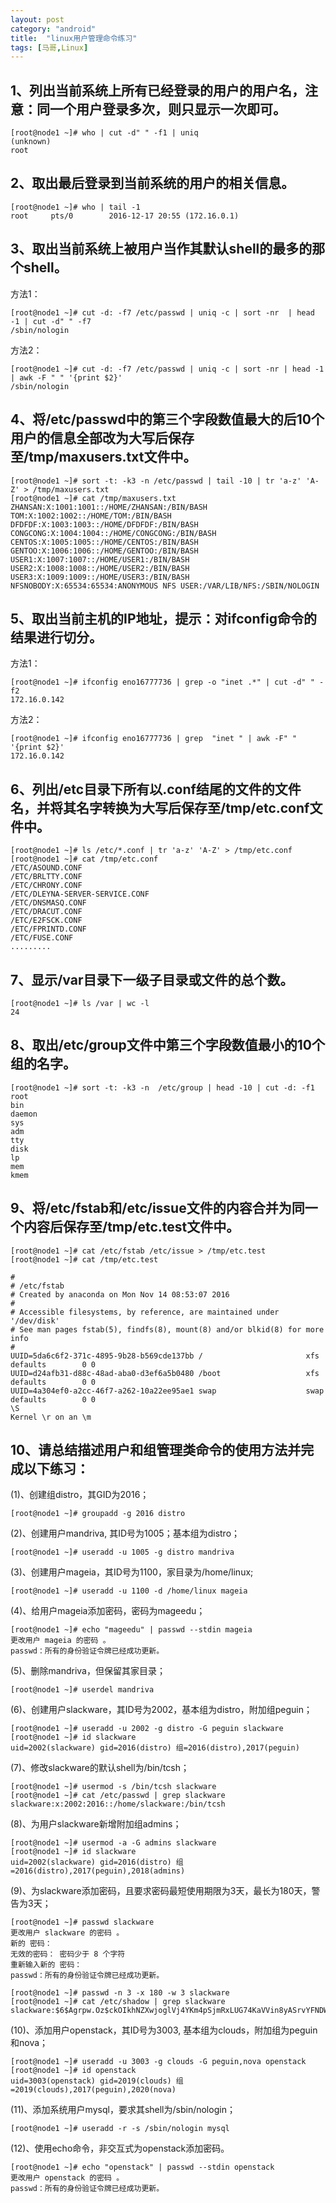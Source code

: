 ```yaml
---
layout: post
category: "android"
title:  "linux用户管理命令练习"
tags: [马哥,Linux]
---  
```

  
## 1、列出当前系统上所有已经登录的用户的用户名，注意：同一个用户登录多次，则只显示一次即可。  
```  
[root@node1 ~]# who | cut -d" " -f1 | uniq
(unknown)
root  
```
## 2、取出最后登录到当前系统的用户的相关信息。  
```  
[root@node1 ~]# who | tail -1
root     pts/0        2016-12-17 20:55 (172.16.0.1)
```  

## 3、取出当前系统上被用户当作其默认shell的最多的那个shell。  
方法1：   
```  
[root@node1 ~]# cut -d: -f7 /etc/passwd | uniq -c | sort -nr  | head -1 | cut -d" " -f7
/sbin/nologin
```  
方法2：   
```  
[root@node1 ~]# cut -d: -f7 /etc/passwd | uniq -c | sort -nr | head -1 | awk -F " " '{print $2}'
/sbin/nologin
```  

## 4、将/etc/passwd中的第三个字段数值最大的后10个用户的信息全部改为大写后保存至/tmp/maxusers.txt文件中。  
```  
[root@node1 ~]# sort -t: -k3 -n /etc/passwd | tail -10 | tr 'a-z' 'A-Z' > /tmp/maxusers.txt
[root@node1 ~]# cat /tmp/maxusers.txt
ZHANSAN:X:1001:1001::/HOME/ZHANSAN:/BIN/BASH
TOM:X:1002:1002::/HOME/TOM:/BIN/BASH
DFDFDF:X:1003:1003::/HOME/DFDFDF:/BIN/BASH
CONGCONG:X:1004:1004::/HOME/CONGCONG:/BIN/BASH
CENTOS:X:1005:1005::/HOME/CENTOS:/BIN/BASH
GENTOO:X:1006:1006::/HOME/GENTOO:/BIN/BASH
USER1:X:1007:1007::/HOME/USER1:/BIN/BASH
USER2:X:1008:1008::/HOME/USER2:/BIN/BASH
USER3:X:1009:1009::/HOME/USER3:/BIN/BASH
NFSNOBODY:X:65534:65534:ANONYMOUS NFS USER:/VAR/LIB/NFS:/SBIN/NOLOGIN
```  

## 5、取出当前主机的IP地址，提示：对ifconfig命令的结果进行切分。  
方法1：   
```  
[root@node1 ~]# ifconfig eno16777736 | grep -o "inet .*" | cut -d" " -f2
172.16.0.142
```  
方法2： 
```  
[root@node1 ~]# ifconfig eno16777736 | grep  "inet " | awk -F" " '{print $2}'
172.16.0.142
```  

## 6、列出/etc目录下所有以.conf结尾的文件的文件名，并将其名字转换为大写后保存至/tmp/etc.conf文件中。  
```  
[root@node1 ~]# ls /etc/*.conf | tr 'a-z' 'A-Z' > /tmp/etc.conf
[root@node1 ~]# cat /tmp/etc.conf
/ETC/ASOUND.CONF
/ETC/BRLTTY.CONF
/ETC/CHRONY.CONF
/ETC/DLEYNA-SERVER-SERVICE.CONF
/ETC/DNSMASQ.CONF
/ETC/DRACUT.CONF
/ETC/E2FSCK.CONF
/ETC/FPRINTD.CONF
/ETC/FUSE.CONF
.........
```  

## 7、显示/var目录下一级子目录或文件的总个数。  
```  
[root@node1 ~]# ls /var | wc -l
24
```  

## 8、取出/etc/group文件中第三个字段数值最小的10个组的名字。  
```  
[root@node1 ~]# sort -t: -k3 -n  /etc/group | head -10 | cut -d: -f1
root
bin
daemon
sys
adm
tty
disk
lp
mem
kmem  
```

## 9、将/etc/fstab和/etc/issue文件的内容合并为同一个内容后保存至/tmp/etc.test文件中。  
```  
[root@node1 ~]# cat /etc/fstab /etc/issue > /tmp/etc.test
[root@node1 ~]# cat /tmp/etc.test

#
# /etc/fstab
# Created by anaconda on Mon Nov 14 08:53:07 2016
#
# Accessible filesystems, by reference, are maintained under '/dev/disk'
# See man pages fstab(5), findfs(8), mount(8) and/or blkid(8) for more info
#
UUID=5da6c6f2-371c-4895-9b28-b569cde137bb /                       xfs     defaults        0 0
UUID=d24afb31-d88c-48ad-aba0-d3ef6a5b0480 /boot                   xfs     defaults        0 0
UUID=4a304ef0-a2cc-46f7-a262-10a22ee95ae1 swap                    swap    defaults        0 0
\S
Kernel \r on an \m  
```

## 10、请总结描述用户和组管理类命令的使用方法并完成以下练习：  
   (1)、创建组distro，其GID为2016；  
```  
[root@node1 ~]# groupadd -g 2016 distro
```
   (2)、创建用户mandriva, 其ID号为1005；基本组为distro；  
```  
[root@node1 ~]# useradd -u 1005 -g distro mandriva  
```  

   (3)、创建用户mageia，其ID号为1100，家目录为/home/linux;  
```  
[root@node1 ~]# useradd -u 1100 -d /home/linux mageia  
```  

   (4)、给用户mageia添加密码，密码为mageedu；  
```  
[root@node1 ~]# echo "mageedu" | passwd --stdin mageia
更改用户 mageia 的密码 。
passwd：所有的身份验证令牌已经成功更新。
```  

   (5)、删除mandriva，但保留其家目录；  
```  
[root@node1 ~]# userdel mandriva  
```  

   (6)、创建用户slackware，其ID号为2002，基本组为distro，附加组peguin；  
```  
[root@node1 ~]# useradd -u 2002 -g distro -G peguin slackware
[root@node1 ~]# id slackware
uid=2002(slackware) gid=2016(distro) 组=2016(distro),2017(peguin)
```  

   (7)、修改slackware的默认shell为/bin/tcsh；  
```  
[root@node1 ~]# usermod -s /bin/tcsh slackware
[root@node1 ~]# cat /etc/passwd | grep slackware
slackware:x:2002:2016::/home/slackware:/bin/tcsh  
```  

   (8)、为用户slackware新增附加组admins；  
```  
[root@node1 ~]# usermod -a -G admins slackware
[root@node1 ~]# id slackware
uid=2002(slackware) gid=2016(distro) 组=2016(distro),2017(peguin),2018(admins)
```  

   (9)、为slackware添加密码，且要求密码最短使用期限为3天，最长为180天，警告为3天；  
```  
[root@node1 ~]# passwd slackware
更改用户 slackware 的密码 。
新的 密码：
无效的密码： 密码少于 8 个字符
重新输入新的 密码：
passwd：所有的身份验证令牌已经成功更新。  
  
[root@node1 ~]# passwd -n 3 -x 180 -w 3 slackware
[root@node1 ~]# cat /etc/shadow | grep slackware
slackware:$6$Agrpw.Oz$ckOIkhNZXwjoglVj4YKm4pSjmRxLUG74KaVVin8yASrvYFNDW0D58fjIoKxswi98MVc6.A3S3E6WXDTU6zXxF0:17152:3:180:3:::

```
   (10)、添加用户openstack，其ID号为3003, 基本组为clouds，附加组为peguin和nova；  
```   
[root@node1 ~]# useradd -u 3003 -g clouds -G peguin,nova openstack
[root@node1 ~]# id openstack
uid=3003(openstack) gid=2019(clouds) 组=2019(clouds),2017(peguin),2020(nova)
```  

   (11)、添加系统用户mysql，要求其shell为/sbin/nologin；  
```  
[root@node1 ~]# useradd -r -s /sbin/nologin mysql  
```  

   (12)、使用echo命令，非交互式为openstack添加密码。  
```  
[root@node1 ~]# echo "openstack" | passwd --stdin openstack
更改用户 openstack 的密码 。
passwd：所有的身份验证令牌已经成功更新。  
```